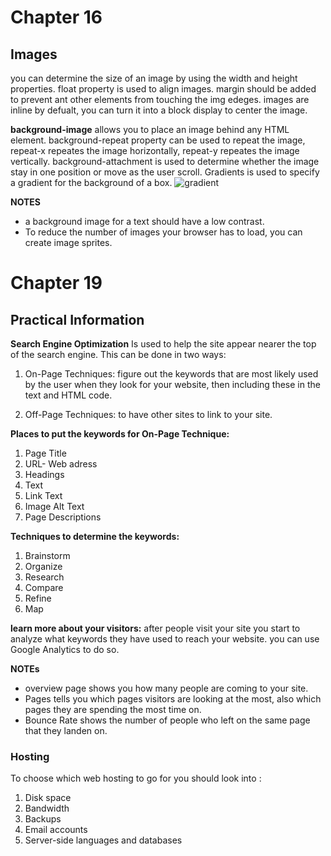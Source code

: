 # **Chapter 16**
## **Images**
you can determine the size of an image by using the width and height properties. 
float property is used to align images. margin should be added to prevent ant other elements from touching the img edeges. images are inline by defualt, you can turn it into a block display to center the image.

**background-image**
allows you to place an image behind any HTML element. background-repeat property can be used to repeat the image, repeat-x repeates the image horizontally, repeat-y repeates the image vertically. background-attachment is used to determine whether the image stay in one position or move as the user scroll. 
Gradients is used to specify a gradient for the background of a box.
![gradient](https://opticalcortex.com/app/uploads/2014/08/grad-670x376.jpg)

**NOTES**
* a background image for a text should have a low contrast. 
* To reduce the number of images your browser has to load, you can create image sprites. 

# **Chapter 19**
## **Practical Information**

**Search Engine Optimization**
Is used to help the site appear nearer the top of the search engine. This can be done in two ways:

1. On-Page Techniques: figure out the keywords that are most likely used by the user when they look for your website, then including these in the text and HTML code.

2. Off-Page Techniques: to have other sites to link to your site.

**Places to put the keywords for On-Page Technique:**
1. Page Title
2. URL- Web adress
3. Headings
4. Text
5. Link Text
6. Image Alt Text
7. Page Descriptions

**Techniques to determine the keywords:** 
1. Brainstorm
2. Organize
3. Research
4. Compare
5. Refine
6. Map

**learn more about your visitors:**
after people visit your site you start to analyze what keywords they have used to reach your website. you can use Google Analytics to do so.

**NOTEs**
* overview page shows you how many people are coming to your site.
* Pages tells you which pages visitors are looking at the most, also which pages they are spending the most time on.
* Bounce Rate shows the number of people who left on the same page that they landen on.

### **Hosting** 
To choose which web hosting to go for you should look into : 
1. Disk space
2. Bandwidth
3. Backups
4. Email accounts
5. Server-side languages and databases
